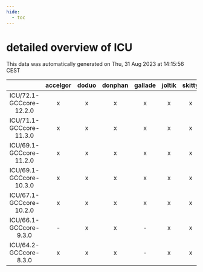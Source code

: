 ```yaml
---
hide:
  - toc
---
```


detailed overview of ICU
========================


This data was automatically generated on Thu, 31 Aug 2023 at 14:15:56 CEST  

| |accelgor|doduo|donphan|gallade|joltik|skitty|swalot|victini|
| :---: | :---: | :---: | :---: | :---: | :---: | :---: | :---: | :---: |
|ICU/72.1-GCCcore-12.2.0|x|x|x|x|x|x|x|x|
|ICU/71.1-GCCcore-11.3.0|x|x|x|x|x|x|x|x|
|ICU/69.1-GCCcore-11.2.0|x|x|x|x|x|x|x|x|
|ICU/69.1-GCCcore-10.3.0|x|x|x|x|x|x|x|x|
|ICU/67.1-GCCcore-10.2.0|x|x|x|x|x|x|x|x|
|ICU/66.1-GCCcore-9.3.0|-|x|x|-|x|x|x|x|
|ICU/64.2-GCCcore-8.3.0|x|x|x|-|x|x|x|x|
